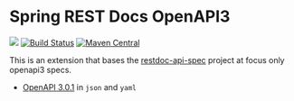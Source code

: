 # Spring REST Docs OpenAPI3

![](https://img.shields.io/github/license/iwaltgen/restdoc-openapi3.svg)
[![Build Status](https://travis-ci.com/ePages-de/restdocs-api-spec.svg?branch=master)](https://travis-ci.com/ePages-de/restdocs-api-spec)
[![Maven Central](https://img.shields.io/maven-central/v/com.epages/restdocs-api-spec)](https://search.maven.org/artifact/com.epages/restdocs-api-spec)

This is an extension that bases the [restdoc-api-spec](https://github.com/ePages-de/restdocs-api-spec) project at focus
only openapi3 specs.

- [OpenAPI 3.0.1](https://github.com/OAI/OpenAPI-Specification/blob/master/versions/3.0.1.md) in `json` and `yaml`

